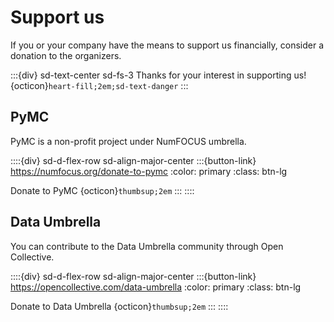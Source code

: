 # Support us

If you or your company have the means to support us financially, consider a donation to the organizers.

:::{div} sd-text-center sd-fs-3
Thanks for your interest in supporting us! {octicon}`heart-fill;2em;sd-text-danger`
:::

## PyMC

PyMC is a non-profit project under NumFOCUS umbrella. 

::::{div} sd-d-flex-row sd-align-major-center
:::{button-link} https://numfocus.org/donate-to-pymc
:color: primary
:class: btn-lg

Donate to PyMC {octicon}`thumbsup;2em`
:::
::::

## Data Umbrella

You can contribute to the Data Umbrella community through Open Collective.

::::{div} sd-d-flex-row sd-align-major-center
:::{button-link} https://opencollective.com/data-umbrella
:color: primary
:class: btn-lg

Donate to Data Umbrella {octicon}`thumbsup;2em`
:::
::::
